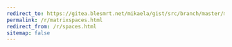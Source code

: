 ```yaml
---
redirect_to: https://gitea.blesmrt.net/mikaela/gist/src/branch/master/matrix/spaces.md
permalink: /r/matrixspaces.html
redirect_from: /r/spaces.html
sitemap: false
---
```

